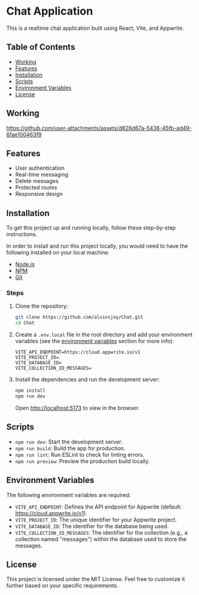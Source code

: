 # Chat Application

This is a realtime chat application built using React, Vite, and Appwrite.

## Table of Contents

- [Working](#working)
- [Features](#features)
- [Installation](#installation)
- [Scripts](#scripts)
- [Environment Variables](#environment-variables)
- [License](#license)

## Working

<https://github.com/user-attachments/assets/d826d67a-5436-45fb-ad49-6fae100463f9>

## Features

- User authentication
- Real-time messaging
- Delete messages
- Protected routes
- Responsive design

## Installation

To get this project up and running locally, follow these step-by-step instructions.

In order to install and run this project locally, you would need to have the following installed on your local machine.

- [Node.js](https://nodejs.org)
- [NPM](https://www.npmjs.com)
- [Git](https://git-scm.com)

### Steps

1. Clone the repository:

    ```sh
    git clone https://github.com/alvinsjoy/Chat.git
    cd Chat
    ```

2. Create a `.env.local` file in the root directory and add your environment variables (see the [environment variables](#environment-variables) section for more info):

    ```env
    VITE_API_ENDPOINT=https://cloud.appwrite.io/v1
    VITE_PROJECT_ID=
    VITE_DATABASE_ID=
    VITE_COLLECTION_ID_MESSAGES=
    ```

3. Install the dependencies and run the development server:

    ```sh
    npm install
    npm run dev
    ```

    Open <http://localhost:5173> to view in the browser.

## Scripts

- `npm run dev`: Start the development server.
- `npm run build`: Build the app for production.
- `npm run lint`: Run ESLint to check for linting errors.
- `npm run preview`: Preview the production build locally.

## Environment Variables

The following environment variables are required:

- `VITE_API_ENDPOINT`: Defines the API endpoint for Appwrite (default: <https://cloud.appwrite.io/v1>).
- `VITE_PROJECT_ID`: The unique identifier for your Appwrite project.
- `VITE_DATABASE_ID`: The identifier for the database being used.
- `VITE_COLLECTION_ID_MESSAGES`: The identifier for the collection (e.g., a collection named "messages") within the database used to store the messages.

## License

This project is licensed under the MIT License.
Feel free to customize it further based on your specific requirements.
